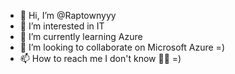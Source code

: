- 👋 Hi, I’m @Raptownyyy
- 👀 I’m interested in IT
- 🌱 I’m currently learning Azure
- 💞️ I’m looking to collaborate on Microsoft Azure =)
- 📫 How to reach me I don't know 👋👀 =)

<!---
Raptownyyy/Raptownyyy is a ✨ special ✨ repository because its `README.md` (this file) appears on your GitHub profile.
You can click the Preview link to take a look at your changes.
--->
